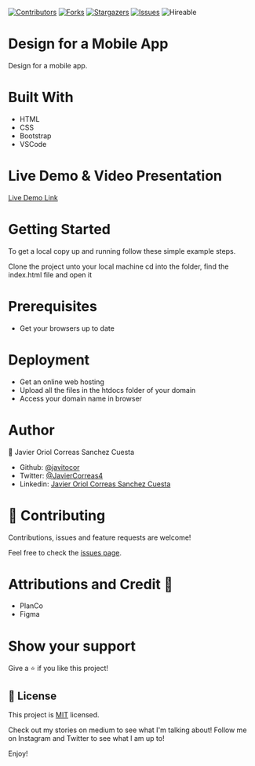 <!--
*** Thanks for checking out this README Template. If you have a suggestion that would
*** make this better, please fork the repo and create a pull request or simply open
*** an issue with the tag "enhancement".
*** Thanks again! Now go create something AMAZING! :D
-->

<!-- PROJECT SHIELDS -->
<!--
*** I'm using markdown "reference style" links for readability.
*** Reference links are enclosed in brackets [ ] instead of parentheses ( ).
*** See the bottom of this document for the declaration of the reference variables
*** for contributors-url, forks-url, etc. This is an optional, concise syntax you may use.
*** https://www.markdownguide.org/basic-syntax/#reference-style-links
-->
[![Contributors][contributors-shield]][contributors-url] 
[![Forks][forks-shield]][forks-url] 
[![Stargazers][stars-shield]][stars-url] 
[![Issues][issues-shield]][issues-url] 
![Hireable](https://cdn.rawgit.com/hiendv/hireable/master/styles/default/yes.svg) 


# Design for a Mobile App

Design for a mobile app.

# Built With
- HTML
- CSS
- Bootstrap
- VSCode

# Live Demo & Video Presentation

[Live Demo Link](https://rawcdn.githack.com/javitocor/design-mobile-app/6f84bb0247350028a92710e3180047d0cdb01a03/index.html)


# Getting Started
To get a local copy up and running follow these simple example steps.

Clone the project unto your local machine
cd into the folder, find the index.html file and open it

# Prerequisites
- Get your browsers up to date

# Deployment
- Get an online web hosting
- Upload all the files in the htdocs folder of your domain
- Access your domain name in browser

# Author

👤 Javier Oriol Correas Sanchez Cuesta

- Github: [@javitocor](https://github.com/javitocor)
- Twitter: [@JavierCorreas4](https://twitter.com/JavierCorreas4)
- Linkedin: [Javier Oriol Correas Sanchez Cuesta](https://www.linkedin.com/in/javier-correas-sanchez-cuesta-15289482/)

# 🤝 Contributing
Contributions, issues and feature requests are welcome!

Feel free to check the [issues page]().

# Attributions and Credit 🚀

- PlanCo
- Figma


# Show your support
Give a ⭐️ if you like this project!

## 📝 License

This project is [MIT](lic.url) licensed.

Check out my stories on medium to see what I'm talking about! Follow me on Instagram and Twitter to see what I am up to!

Enjoy!


<!-- MARKDOWN LINKS & IMAGES -->
<!-- https://www.markdownguide.org/basic-syntax/#reference-style-links -->
[contributors-shield]: https://img.shields.io/github/contributors/javitocor/design-mobile-app.svg?style=flat-square
[contributors-url]: https://github.com/javitocor/design-mobile-app/graphs/contributors
[forks-shield]: https://img.shields.io/github/forks/javitocor/design-mobile-app.svg?style=flat-square
[forks-url]: https://github.com/javitocor/design-mobile-app/network/members
[stars-shield]: https://img.shields.io/github/stars/javitocor/design-mobile-app.svg?style=flat-square
[stars-url]: https://github.com/javitocor/design-mobile-app/stargazers
[issues-shield]: https://img.shields.io/github/issues/javitocor/design-mobile-app.svg?style=flat-square
[issues-url]: https://github.com/javitocor/design-mobile-app/issues